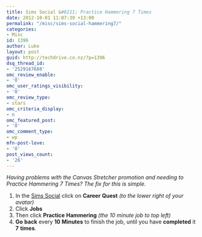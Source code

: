 ```yaml
---
title: Sims Social &#8211; Practice Hammering 7 Times
date: 2012-10-01 11:07:39 +13:00
permalink: "/misc/sims-social-hammering7/"
categories:
- Misc
id: 1396
author: Luke
layout: post
guid: http://techdrive.co.nz/?p=1396
dsq_thread_id:
- '2529167688'
omc_review_enable:
- '0'
omc_user_ratings_visibility:
- '0'
omc_review_type:
- stars
omc_criteria_display:
- n
omc_featured_post:
- '0'
omc_comment_type:
- wp
mfn-post-love:
- '0'
post_views_count:
- '26'
---
```


_Having problems with the Canvas Stretcher promotion and needing to Practice Hammering 7 Times? The fix for this is simple._

<ol start="1">
  <li>
    In the <a title="Sims Social" href="https://apps.facebook.com/thesimssocial/" target="_blank">Sims Social</a> click on <strong>Career</strong> <strong>Quest</strong> <em>(to the lower right of your avatar)</em>
  </li>
  <li>
    Click <strong>Jobs</strong>
  </li>
  <li>
    Then click <strong>Practice</strong> <strong>Hammering</strong> <em>(the 10 minute job to top left)</em>
  </li>
  <li>
    <strong>Go</strong> <strong>back</strong> every <strong>10</strong> <strong>Minutes</strong> to finish the job, until you have <strong>completed</strong> it <strong>7</strong> <strong>times</strong>.
  </li>
</ol>
